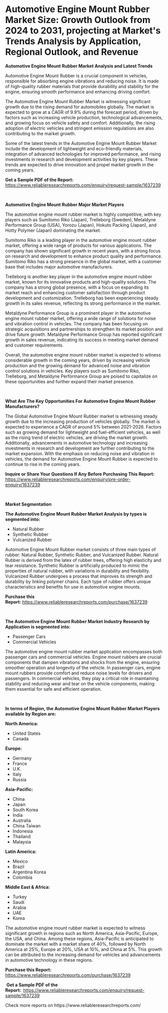 <p><h1>Automotive Engine Mount Rubber Market Size: Growth Outlook from 2024 to 2031, projecting at Market's Trends Analysis by Application, Regional Outlook, and Revenue</h1></p><p><strong>Automotive Engine Mount Rubber Market Analysis and Latest Trends</strong></p>
<p><p>Automotive Engine Mount Rubber is a crucial component in vehicles, responsible for absorbing engine vibrations and reducing noise. It is made of high-quality rubber materials that provide durability and stability for the engine, ensuring smooth performance and enhancing driving comfort.</p><p>The Automotive Engine Mount Rubber Market is witnessing significant growth due to the rising demand for automobiles globally. The market is expected to grow at a CAGR of 9.9% during the forecast period, driven by factors such as increasing vehicle production, technological advancements, and growing focus on vehicle safety and comfort. Additionally, the rising adoption of electric vehicles and stringent emission regulations are also contributing to the market growth.</p><p>Some of the latest trends in the Automotive Engine Mount Rubber Market include the development of lightweight and eco-friendly materials, integration of advanced technologies for improved performance, and rising investments in research and development activities by key players. These trends are expected to drive innovation and propel market growth in the coming years.</p></p>
<p><strong>Get a Sample PDF of the Report:&nbsp;</strong> <a href="https://www.reliableresearchreports.com/enquiry/request-sample/1637239">https://www.reliableresearchreports.com/enquiry/request-sample/1637239</a></p>
<p>&nbsp;</p>
<p><strong>Automotive Engine Mount Rubber Major Market Players</strong></p>
<p><p>The automotive engine mount rubber market is highly competitive, with key players such as Sumitomo Riko (Japan), Trelleborg (Sweden), Metaldyne Performance Group (USA), Yorozu (Japan), Hokuto Packing (Japan), and Hotty Polymer (Japan) dominating the market. </p><p>Sumitomo Riko is a leading player in the automotive engine mount rubber market, offering a wide range of products for various applications. The company has shown significant growth in recent years, with a strong focus on research and development to enhance product quality and performance. Sumitomo Riko has a strong presence in the global market, with a customer base that includes major automotive manufacturers.</p><p>Trelleborg is another key player in the automotive engine mount rubber market, known for its innovative products and high-quality solutions. The company has a strong global presence, with a focus on expanding its market reach and enhancing customer satisfaction through product development and customization. Trelleborg has been experiencing steady growth in its sales revenue, reflecting its strong performance in the market.</p><p>Metaldyne Performance Group is a prominent player in the automotive engine mount rubber market, offering a wide range of solutions for noise and vibration control in vehicles. The company has been focusing on strategic acquisitions and partnerships to strengthen its market position and drive future growth. Metaldyne Performance Group has reported significant growth in sales revenue, indicating its success in meeting market demand and customer requirements.</p><p>Overall, the automotive engine mount rubber market is expected to witness considerable growth in the coming years, driven by increasing vehicle production and the growing demand for advanced noise and vibration control solutions in vehicles. Key players such as Sumitomo Riko, Trelleborg, and Metaldyne Performance Group are poised to capitalize on these opportunities and further expand their market presence.</p></p>
<p>&nbsp;</p>
<p><strong>What Are The Key Opportunities For Automotive Engine Mount Rubber Manufacturers?</strong></p>
<p><p>The Global Automotive Engine Mount Rubber market is witnessing steady growth due to the increasing production of vehicles globally. The market is expected to experience a CAGR of around 5% between 2021-2026. Factors such as growing demand for lightweight and fuel-efficient vehicles, as well as the rising trend of electric vehicles, are driving the market growth. Additionally, advancements in automotive technology and increasing investments in research and development are further contributing to the market expansion. With the emphasis on reducing noise and vibration in vehicles, the demand for Automotive Engine Mount Rubber is expected to continue to rise in the coming years.</p></p>
<p><strong>Inquire or Share Your Questions If Any Before Purchasing This Report:</strong> <a href="https://www.reliableresearchreports.com/enquiry/pre-order-enquiry/1637239">https://www.reliableresearchreports.com/enquiry/pre-order-enquiry/1637239</a></p>
<p>&nbsp;</p>
<p><strong>Market Segmentation</strong></p>
<p><strong>The Automotive Engine Mount Rubber Market Analysis by types is segmented into:</strong></p>
<p><ul><li>Natural Rubber</li><li>Synthetic Rubber</li><li>Vulcanized Rubber</li></ul></p>
<p><p>Automotive Engine Mount Rubber market consists of three main types of rubber: Natural Rubber, Synthetic Rubber, and Vulcanized Rubber. Natural Rubber is derived from the latex of rubber trees, offering high elasticity and tear resistance. Synthetic Rubber is artificially produced to mimic the properties of natural rubber, with variations in durability and flexibility. Vulcanized Rubber undergoes a process that improves its strength and durability by linking polymer chains. Each type of rubber offers unique characteristics and benefits for use in automotive engine mounts.</p></p>
<p><strong>Purchase this Report:&nbsp;</strong><a href="https://www.reliableresearchreports.com/purchase/1637239">https://www.reliableresearchreports.com/purchase/1637239</a></p>
<p>&nbsp;</p>
<p><strong>The Automotive Engine Mount Rubber Market Industry Research by Application is segmented into:</strong></p>
<p><ul><li>Passenger Cars</li><li>Commercial Vehicles</li></ul></p>
<p><p>The automotive engine mount rubber market application encompasses both passenger cars and commercial vehicles. Engine mount rubbers are crucial components that dampen vibrations and shocks from the engine, ensuring smoother operation and longevity of the vehicle. In passenger cars, engine mount rubbers provide comfort and reduce noise levels for drivers and passengers. In commercial vehicles, they play a critical role in maintaining stability and reducing wear and tear on the vehicle components, making them essential for safe and efficient operation.</p></p>
<p>&nbsp;</p>
<p><strong>In terms of Region, the Automotive Engine Mount Rubber Market Players available by Region are:</strong></p>
<p>
    <p> <strong> North America: </strong>
        <ul>
            <li>United States</li>
            <li>Canada</li>
        </ul>
        </p> 
    <p> <strong> Europe: </strong>
        <ul>
            <li>Germany</li>
            <li>France</li>
            <li>U.K.</li>
            <li>Italy</li>
            <li>Russia</li>
        </ul>
        </p> 
    <p> <strong> Asia-Pacific: </strong>
        <ul>
            <li>China</li>
            <li>Japan</li>
            <li>South Korea</li>
            <li>India</li>
            <li>Australia</li>
            <li>China Taiwan</li>
            <li>Indonesia</li>
            <li>Thailand</li>
            <li>Malaysia</li>
        </ul>
        </p> 
    <p> <strong> Latin America: </strong>
        <ul>
            <li>Mexico</li>
            <li>Brazil</li>
            <li>Argentina Korea</li>
            <li>Colombia</li>
        </ul>
        </p> 
    <p> <strong> Middle East & Africa: </strong>
        <ul>
            <li>Turkey</li>
            <li>Saudi</li>
            <li>Arabia</li>
            <li>UAE</li>
            <li>Korea</li>
        </ul>
    </p>
    </p>
<p><p>The automotive engine mount rubber market is expected to witness significant growth in regions such as North America, Asia-Pacific, Europe, the USA, and China. Among these regions, Asia-Pacific is anticipated to dominate the market with a market share of 40%, followed by North America at 25%, Europe at 20%, USA at 10%, and China at 5%. This growth can be attributed to the increasing demand for vehicles and advancements in automotive technology in these regions.</p></p>
<p><strong>Purchase this Report: </strong><a href="https://www.reliableresearchreports.com/purchase/1637239">https://www.reliableresearchreports.com/purchase/1637239</a></p>
<p>&nbsp;<strong>Get a Sample PDF of the Report:&nbsp;&nbsp;</strong><a href="https://www.reliableresearchreports.com/enquiry/request-sample/1637239">https://www.reliableresearchreports.com/enquiry/request-sample/1637239</a></p>
<p><strong></strong></p>
<p>Check more reports on https://www.reliableresearchreports.com/</p>